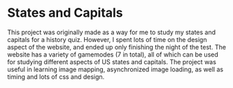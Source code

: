 # States and Capitals
This project was originally made as a way for me to study my states and capitals for a history quiz. However, I spent lots of time on the design aspect of the website, and ended up only finishing the night of the test. The website has a variety of gamemodes (7 in total), all of which can be used for studying different aspects of US states and capitals. The project was useful in learning image mapping, asynchronized image loading, as well as timing and lots of css and design.
